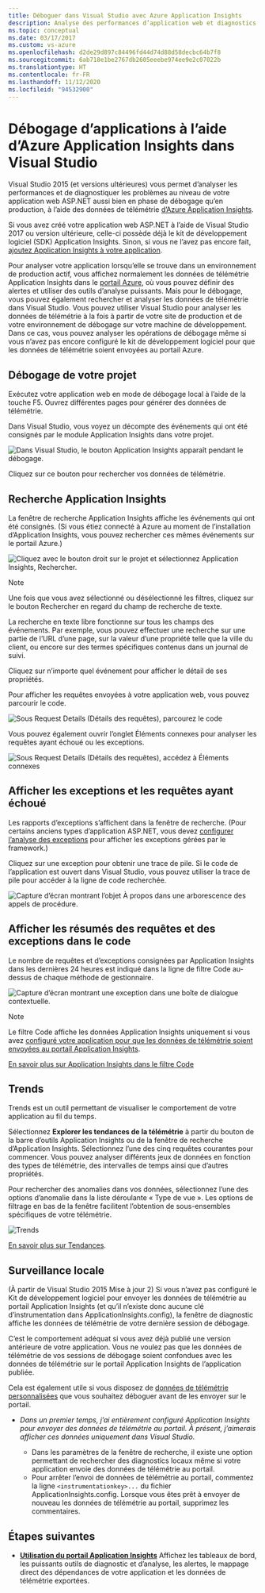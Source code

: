 ```yaml
---
title: Déboguer dans Visual Studio avec Azure Application Insights
description: Analyse des performances d’application web et diagnostics en phase de débogage et de production.
ms.topic: conceptual
ms.date: 03/17/2017
ms.custom: vs-azure
ms.openlocfilehash: d2de29d897c84496fd44d74d88d58decbc64b7f8
ms.sourcegitcommit: 6ab718e1be2767db2605eeebe974ee9e2c07022b
ms.translationtype: HT
ms.contentlocale: fr-FR
ms.lasthandoff: 11/12/2020
ms.locfileid: "94532900"
---
```

# <a name="debug-your-applications-with-azure-application-insights-in-visual-studio"></a>Débogage d’applications à l’aide d’Azure Application Insights dans Visual Studio
Visual Studio 2015 (et versions ultérieures) vous permet d’analyser les performances et de diagnostiquer les problèmes au niveau de votre application web ASP.NET aussi bien en phase de débogage qu’en production, à l’aide des données de télémétrie [d’Azure Application Insights](./app-insights-overview.md).

Si vous avez créé votre application web ASP.NET à l’aide de Visual Studio 2017 ou version ultérieure, celle-ci possède déjà le kit de développement logiciel (SDK) Application Insights. Sinon, si vous ne l’avez pas encore fait, [ajoutez Application Insights à votre application](./asp-net.md).

Pour analyser votre application lorsqu’elle se trouve dans un environnement de production actif, vous affichez normalement les données de télémétrie Application Insights dans le [portail Azure](https://portal.azure.com), où vous pouvez définir des alertes et utiliser des outils d’analyse puissants. Mais pour le débogage, vous pouvez également rechercher et analyser les données de télémétrie dans Visual Studio. Vous pouvez utiliser Visual Studio pour analyser les données de télémétrie à la fois à partir de votre site de production et de votre environnement de débogage sur votre machine de développement. Dans ce cas, vous pouvez analyser les opérations de débogage même si vous n’avez pas encore configuré le kit de développement logiciel pour que les données de télémétrie soient envoyées au portail Azure. 

## <a name="debug-your-project"></a><a name="run"></a> Débogage de votre projet
Exécutez votre application web en mode de débogage local à l’aide de la touche F5. Ouvrez différentes pages pour générer des données de télémétrie.

Dans Visual Studio, vous voyez un décompte des événements qui ont été consignés par le module Application Insights dans votre projet.

![Dans Visual Studio, le bouton Application Insights apparaît pendant le débogage.](./media/visual-studio/appinsights-09eventcount.png)

Cliquez sur ce bouton pour rechercher vos données de télémétrie. 

## <a name="application-insights-search"></a>Recherche Application Insights
La fenêtre de recherche Application Insights affiche les événements qui ont été consignés. (Si vous étiez connecté à Azure au moment de l’installation d’Application Insights, vous pouvez rechercher ces mêmes événements sur le portail Azure.)

![Cliquez avec le bouton droit sur le projet et sélectionnez Application Insights, Rechercher.](./media/visual-studio/34.png)

> [!NOTE] 
> Une fois que vous avez sélectionné ou désélectionné les filtres, cliquez sur le bouton Rechercher en regard du champ de recherche de texte.
>

La recherche en texte libre fonctionne sur tous les champs des événements. Par exemple, vous pouvez effectuer une recherche sur une partie de l’URL d’une page, sur la valeur d’une propriété telle que la ville du client, ou encore sur des termes spécifiques contenus dans un journal de suivi.

Cliquez sur n’importe quel événement pour afficher le détail de ses propriétés.

Pour afficher les requêtes envoyées à votre application web, vous pouvez parcourir le code.

![Sous Request Details (Détails des requêtes), parcourez le code](./media/visual-studio/31.png)

Vous pouvez également ouvrir l’onglet Éléments connexes pour analyser les requêtes ayant échoué ou les exceptions.

![Sous Request Details (Détails des requêtes), accédez à Éléments connexes](./media/visual-studio/41.png)

## <a name="view-exceptions-and-failed-requests"></a>Afficher les exceptions et les requêtes ayant échoué
Les rapports d’exceptions s’affichent dans la fenêtre de recherche. (Pour certains anciens types d’application ASP.NET, vous devez [configurer l’analyse des exceptions](./asp-net-exceptions.md) pour afficher les exceptions gérées par le framework.)

Cliquez sur une exception pour obtenir une trace de pile. Si le code de l’application est ouvert dans Visual Studio, vous pouvez utiliser la trace de pile pour accéder à la ligne de code recherchée.

![Capture d’écran montrant l’objet À propos dans une arborescence des appels de procédure.](./media/visual-studio/17.png)

## <a name="view-request-and-exception-summaries-in-the-code"></a>Afficher les résumés des requêtes et des exceptions dans le code
Le nombre de requêtes et d’exceptions consignées par Application Insights dans les dernières 24 heures est indiqué dans la ligne de filtre Code au-dessus de chaque méthode de gestionnaire.

![Capture d’écran montrant une exception dans une boîte de dialogue contextuelle.](./media/visual-studio/21.png)

> [!NOTE] 
> Le filtre Code affiche les données Application Insights uniquement si vous avez [configuré votre application pour que les données de télémétrie soient envoyées au portail Application Insights](./asp-net.md).
>

[En savoir plus sur Application Insights dans le filtre Code](./visual-studio-codelens.md)

## <a name="trends"></a>Trends
Trends est un outil permettant de visualiser le comportement de votre application au fil du temps. 

Sélectionnez **Explorer les tendances de la télémétrie** à partir du bouton de la barre d’outils Application Insights ou de la fenêtre de recherche d’Application Insights. Sélectionnez l’une des cinq requêtes courantes pour commencer. Vous pouvez analyser différents jeux de données en fonction des types de télémétrie, des intervalles de temps ainsi que d’autres propriétés. 

Pour rechercher des anomalies dans vos données, sélectionnez l’une des options d’anomalie dans la liste déroulante « Type de vue ». Les options de filtrage en bas de la fenêtre facilitent l’obtention de sous-ensembles spécifiques de votre télémétrie.

![Trends](./media/visual-studio/51.png)

[En savoir plus sur Tendances](./visual-studio-trends.md).

## <a name="local-monitoring"></a>Surveillance locale
(À partir de Visual Studio 2015 Mise à jour 2) Si vous n’avez pas configuré le Kit de développement logiciel pour envoyer les données de télémétrie au portail Application Insights (et qu’il n’existe donc aucune clé d’instrumentation dans ApplicationInsights.config), la fenêtre de diagnostic affiche les données de télémétrie de votre dernière session de débogage. 

C’est le comportement adéquat si vous avez déjà publié une version antérieure de votre application. Vous ne voulez pas que les données de télémétrie de vos sessions de débogage soient confondues avec les données de télémétrie sur le portail Application Insights de l’application publiée.

Cela est également utile si vous disposez de [données de télémétrie personnalisées](./api-custom-events-metrics.md) que vous souhaitez déboguer avant de les envoyer sur le portail.

* *Dans un premier temps, j’ai entièrement configuré Application Insights pour envoyer des données de télémétrie au portail. À présent, j’aimerais afficher ces données uniquement dans Visual Studio.*
  
  * Dans les paramètres de la fenêtre de recherche, il existe une option permettant de rechercher des diagnostics locaux même si votre application envoie des données de télémétrie au portail.
  * Pour arrêter l’envoi de données de télémétrie au portail, commentez la ligne `<instrumentationkey>...` du fichier ApplicationInsights.config. Lorsque vous êtes prêt à envoyer de nouveau les données de télémétrie au portail, supprimez les commentaires.


## <a name="next-steps"></a>Étapes suivantes

 * **[Utilisation du portail Application Insights](./overview-dashboard.md)** Affichez les tableaux de bord, les puissants outils de diagnostic et d’analyse, les alertes, le mappage direct des dépendances de votre application et les données de télémétrie exportées. 

